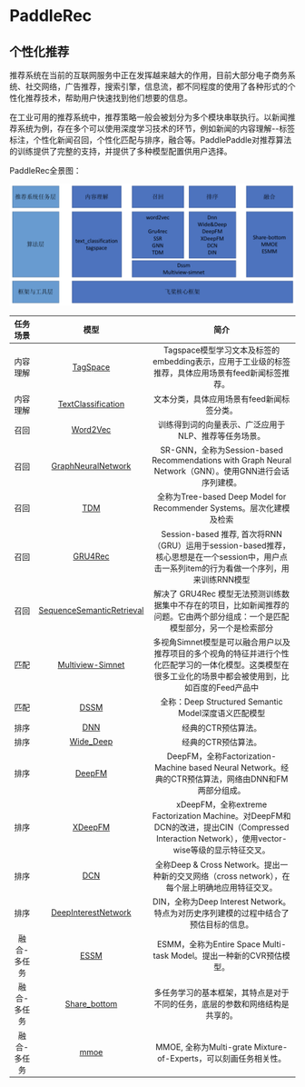 PaddleRec
=========

个性化推荐
-------

推荐系统在当前的互联网服务中正在发挥越来越大的作用，目前大部分电子商务系统、社交网络，广告推荐，搜索引擎，信息流，都不同程度的使用了各种形式的个性化推荐技术，帮助用户快速找到他们想要的信息。

在工业可用的推荐系统中，推荐策略一般会被划分为多个模块串联执行。以新闻推荐系统为例，存在多个可以使用深度学习技术的环节，例如新闻的内容理解--标签标注，个性化新闻召回，个性化匹配与排序，融合等。PaddlePaddle对推荐算法的训练提供了完整的支持，并提供了多种模型配置供用户选择。

PaddleRec全景图：

![paddlerec](./img/paddlerec.png)



| 任务场景          |                        模型                        |                             简介                             |
| :---------------: | :------------------------------------------------: | :----------------------------------------------------------: |
| 内容理解          | [TagSpace](https://github.com/PaddlePaddle/models/tree/develop/PaddleRec/tagspace) |Tagspace模型学习文本及标签的embedding表示，应用于工业级的标签推荐，具体应用场景有feed新闻标签推荐。|
| 内容理解          | [TextClassification](https://github.com/PaddlePaddle/models/tree/develop/PaddleRec/text_classification) |文本分类，具体应用场景有feed新闻标签分类。|
| 召回              | [Word2Vec](https://github.com/PaddlePaddle/models/tree/develop/PaddleRec/word2vec) |训练得到词的向量表示、广泛应用于NLP、推荐等任务场景。 |
| 召回              | [GraphNeuralNetwork](https://github.com/PaddlePaddle/models/tree/develop/PaddleRec/gnn) |SR-GNN，全称为Session-based Recommendations with Graph Neural Network（GNN）。使用GNN进行会话序列建模。 |
| 召回              | [TDM](https://github.com/PaddlePaddle/models/tree/develop/PaddleRec/tdm) |全称为Tree-based Deep Model for Recommender Systems。层次化建模及检索 |
| 召回              | [GRU4Rec](https://github.com/PaddlePaddle/models/tree/develop/PaddleRec/gru4rec) |Session-based 推荐, 首次将RNN（GRU）运用于session-based推荐，核心思想是在一个session中，用户点击一系列item的行为看做一个序列，用来训练RNN模型 |
| 召回              | [SequenceSemanticRetrieval](https://github.com/PaddlePaddle/models/tree/develop/PaddleRec/ssr) |解决了 GRU4Rec 模型无法预测训练数据集中不存在的项目，比如新闻推荐的问题。它由两个部分组成：一个是匹配模型部分，另一个是检索部分  |
| 匹配              | [Multiview-Simnet](https://github.com/PaddlePaddle/models/tree/develop/PaddleRec/multiview_simnet) |多视角Simnet模型是可以融合用户以及推荐项目的多个视角的特征并进行个性化匹配学习的一体化模型。这类模型在很多工业化的场景中都会被使用到，比如百度的Feed产品中 |
| 匹配              | [DSSM](https://github.com/PaddlePaddle/models/tree/develop/PaddleRec/dssm) |全称：Deep Structured Semantic Model深度语义匹配模型 |
| 排序              | [DNN](https://github.com/PaddlePaddle/models/tree/develop/PaddleRec/ctr/cnn) |经典的CTR预估算法。|
| 排序              | [Wide_Deep](https://github.com/PaddlePaddle/models/tree/develop/PaddleRec/ctr/wide_deep) |经典的CTR预估算法。|
| 排序              | [DeepFM](https://github.com/PaddlePaddle/models/tree/develop/PaddleRec/ctr/deepfm) |DeepFM，全称Factorization-Machine based Neural Network。经典的CTR预估算法，网络由DNN和FM两部分组成。 |
| 排序              | [XDeepFM](https://github.com/PaddlePaddle/models/tree/develop/PaddleRec/ctr/xdeepfm) |xDeepFM，全称extreme Factorization Machine。对DeepFM和DCN的改进，提出CIN（Compressed Interaction Network），使用vector-wise等级的显示特征交叉。 |
| 排序              | [DCN](https://github.com/PaddlePaddle/models/tree/develop/PaddleRec/ctr/dcn) |全称Deep & Cross Network。提出一种新的交叉网络（cross network），在每个层上明确地应用特征交叉。  |
| 排序              | [DeepInterestNetwork](https://github.com/PaddlePaddle/models/tree/develop/PaddleRec/ctr/din) |DIN，全称为Deep Interest Network。特点为对历史序列建模的过程中结合了预估目标的信息。  |
| 融合-多任务       | [ESSM](https://github.com/PaddlePaddle/models/tree/develop/PaddleRec/multi_task/esmm) |ESMM，全称为Entire Space Multi-task Model。提出一种新的CVR预估模型。  |
| 融合-多任务       | [Share_bottom](https://github.com/PaddlePaddle/models/tree/develop/PaddleRec/multi_task/share_bottom) |多任务学习的基本框架，其特点是对于不同的任务，底层的参数和网络结构是共享的。  |
| 融合-多任务       | [mmoe](https://github.com/PaddlePaddle/models/tree/develop/PaddleRec/multi_task/mmoe) |MMOE, 全称为Multi-grate Mixture-of-Experts，可以刻画任务相关性。  |
